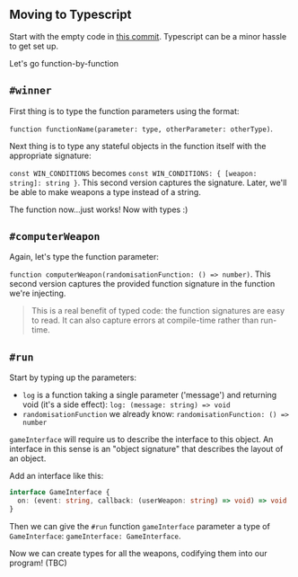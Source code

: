 ## Moving to Typescript

Start with the empty code in [this commit](https://github.com/sjmog/learning-fp-with-lindsey/commit/19bfe05d5a9d5d93f32f395c27ece2102841ac33). Typescript can be a minor hassle to get set up.

Let's go function-by-function

## `#winner`

First thing is to type the function parameters using the format:

`function functionName(parameter: type, otherParameter: otherType)`.

Next thing is to type any stateful objects in the function itself with the appropriate signature:

`const WIN_CONDITIONS` becomes `const WIN_CONDITIONS: { [weapon: string]: string }`. This second version captures the signature. Later, we'll be able to make weapons a type instead of a string.

The function now...just works! Now with types :)

## `#computerWeapon`

Again, let's type the function parameter:

`function computerWeapon(randomisationFunction: () => number)`. This second version captures the provided function signature in the function we're injecting.

> This is a real benefit of typed code: the function signatures are easy to read. It can also capture errors at compile-time rather than run-time.

## `#run`

Start by typing up the parameters:

- `log` is a function taking a single parameter ('message') and returning void (it's a side effect): `log: (message: string) => void`
- `randomisationFunction` we already know: `randomisationFunction: () => number`

`gameInterface` will require us to describe the interface to this object. An interface in this sense is an "object signature" that describes the layout of an object.

Add an interface like this:

```ts
interface GameInterface {
  on: (event: string, callback: (userWeapon: string) => void) => void
}
```

Then we can give the `#run` function `gameInterface` parameter a type of `GameInterface`: `gameInterface: GameInterface`.

Now we can create types for all the weapons, codifying them into our program! (TBC)
